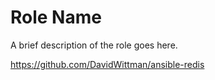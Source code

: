 Role Name
=========

A brief description of the role goes here.

https://github.com/DavidWittman/ansible-redis
